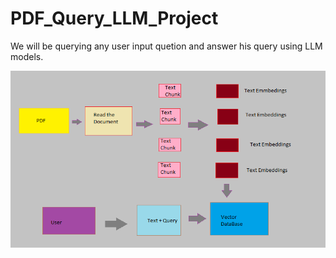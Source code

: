# PDF_Query_LLM_Project
We will be querying any user input quetion and answer his query using LLM models.

![Workflow Diagram](pdf_query_architecture.png)

